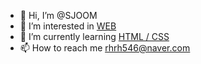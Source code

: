 - 👋 Hi, I’m @SJOOM
- 👀 I’m interested in <u>WEB</u>
- 🌱 I’m currently learning <u>HTML / CSS</u>
- 📫 How to reach me <u>rhrh546@naver.com</u>

<!---
SJOOM/SJOOM is a ✨ special ✨ repository because its `README.md` (this file) appears on your GitHub profile.
You can click the Preview link to take a look at your changes.
--->
